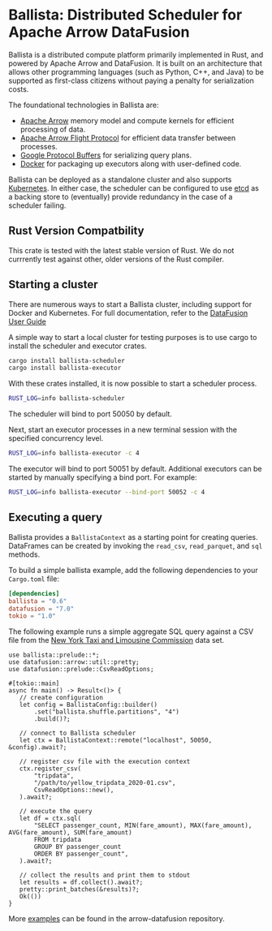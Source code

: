 <!---
  Licensed to the Apache Software Foundation (ASF) under one
  or more contributor license agreements.  See the NOTICE file
  distributed with this work for additional information
  regarding copyright ownership.  The ASF licenses this file
  to you under the Apache License, Version 2.0 (the
  "License"); you may not use this file except in compliance
  with the License.  You may obtain a copy of the License at

    http://www.apache.org/licenses/LICENSE-2.0

  Unless required by applicable law or agreed to in writing,
  software distributed under the License is distributed on an
  "AS IS" BASIS, WITHOUT WARRANTIES OR CONDITIONS OF ANY
  KIND, either express or implied.  See the License for the
  specific language governing permissions and limitations
  under the License.
-->

# Ballista: Distributed Scheduler for Apache Arrow DataFusion

Ballista is a distributed compute platform primarily implemented in Rust, and powered by Apache Arrow and
DataFusion. It is built on an architecture that allows other programming languages (such as Python, C++, and
Java) to be supported as first-class citizens without paying a penalty for serialization costs.

The foundational technologies in Ballista are:

- [Apache Arrow](https://arrow.apache.org/) memory model and compute kernels for efficient processing of data.
- [Apache Arrow Flight Protocol](https://arrow.apache.org/blog/2019/10/13/introducing-arrow-flight/) for efficient
  data transfer between processes.
- [Google Protocol Buffers](https://developers.google.com/protocol-buffers) for serializing query plans.
- [Docker](https://www.docker.com/) for packaging up executors along with user-defined code.

Ballista can be deployed as a standalone cluster and also supports [Kubernetes](https://kubernetes.io/). In either
case, the scheduler can be configured to use [etcd](https://etcd.io/) as a backing store to (eventually) provide
redundancy in the case of a scheduler failing.

## Rust Version Compatbility

This crate is tested with the latest stable version of Rust. We do not currrently test against other, older versions of the Rust compiler.

## Starting a cluster

There are numerous ways to start a Ballista cluster, including support for Docker and
Kubernetes. For full documentation, refer to the
[DataFusion User Guide](https://arrow.apache.org/datafusion/user-guide/introduction.html)

A simple way to start a local cluster for testing purposes is to use cargo to install
the scheduler and executor crates.

```bash
cargo install ballista-scheduler
cargo install ballista-executor
```

With these crates installed, it is now possible to start a scheduler process.

```bash
RUST_LOG=info ballista-scheduler
```

The scheduler will bind to port 50050 by default.

Next, start an executor processes in a new terminal session with the specified concurrency
level.

```bash
RUST_LOG=info ballista-executor -c 4
```

The executor will bind to port 50051 by default. Additional executors can be started by
manually specifying a bind port. For example:

```bash
RUST_LOG=info ballista-executor --bind-port 50052 -c 4
```

## Executing a query

Ballista provides a `BallistaContext` as a starting point for creating queries. DataFrames can be created
by invoking the `read_csv`, `read_parquet`, and `sql` methods.

To build a simple ballista example, add the following dependencies to your `Cargo.toml` file:

```toml
[dependencies]
ballista = "0.6"
datafusion = "7.0"
tokio = "1.0"
```

The following example runs a simple aggregate SQL query against a CSV file from the
[New York Taxi and Limousine Commission](https://www1.nyc.gov/site/tlc/about/tlc-trip-record-data.page)
data set.

```rust,no_run
use ballista::prelude::*;
use datafusion::arrow::util::pretty;
use datafusion::prelude::CsvReadOptions;

#[tokio::main]
async fn main() -> Result<()> {
   // create configuration
   let config = BallistaConfig::builder()
       .set("ballista.shuffle.partitions", "4")
       .build()?;

   // connect to Ballista scheduler
   let ctx = BallistaContext::remote("localhost", 50050, &config).await?;

   // register csv file with the execution context
   ctx.register_csv(
       "tripdata",
       "/path/to/yellow_tripdata_2020-01.csv",
       CsvReadOptions::new(),
   ).await?;

   // execute the query
   let df = ctx.sql(
       "SELECT passenger_count, MIN(fare_amount), MAX(fare_amount), AVG(fare_amount), SUM(fare_amount)
       FROM tripdata
       GROUP BY passenger_count
       ORDER BY passenger_count",
   ).await?;

   // collect the results and print them to stdout
   let results = df.collect().await?;
   pretty::print_batches(&results)?;
   Ok(())
}
```

More [examples](https://github.com/apache/arrow-datafusion/tree/master/ballista-examples) can be found in the arrow-datafusion repository.
